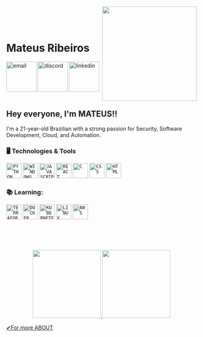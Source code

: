 <img align="right" width="250px" style="margin-top:-20px" src="https://github.com/mateusribeiros/mateusribeiros/blob/main/octocat-github.png">

</br>
</br>
 
 <h1 align="left">Mateus Ribeiros </h1>
 <a href="mailto:mateuseduardosilvar@gmail.com?subject=Hey, Mateus!">
    <img align="left" width="80px" src="https://github.com/mateusribeiros/mateusribeiros/blob/main/gmail-svgrepo-com.svg" alt="email" style="vertical-align:top; target="_blank"">
  </a> 
  <a href="https://discord.com/channels/mateusribeiros">
    <img align="left" width="80px" src="https://github.com/mateusribeiros/mateusribeiros/blob/main/discord-icon-svgrepo-com.svg" alt="discord" style="vertical-align:top; target="_blank"">
  </a>
  <a href="https://www.linkedin.com/in/mateusribeiros/">
    <img width="80px" src="https://github.com/mateusribeiros/mateusribeiros/blob/main/linkedin-svgrepo-com.svg" alt="linkedin" style="vertical-align:top; target="_blank"">
  </a>
</div>


</br>
</br>

## Hey everyone, I'm MATEUS!!

I'm a 21-year-old Brazilian with a strong passion for Security, Software Development, Cloud, and Automation.

### 🖥️ Technologies & Tools
<code><img src="https://github.com/mateusribeiros/mateusribeiros/blob/main/python-svgrepo-com.svg" alt="PYTHON" width="40" height="40"/></code>
<code><img src="https://cdn.jsdelivr.net/gh/devicons/devicon/icons/windows8/windows8-original.svg" alt="WINDOWS"  width="40" height="40"/></code>
<code><img src="https://github.com/mateusribeiros/mateusribeiros/blob/main/js-svgrepo-com.svg"  alt="JAVASCRIPT" width="40" height="40"/></code>
<code><img src="https://github.com/mateusribeiros/mateusribeiros/blob/main/react-svgrepo-com.svg" alt="REACT" width="40" height="40"/></code>
<code><img src="https://cdn.jsdelivr.net/gh/devicons/devicon/icons/c/c-original.svg" alt="C"  width="40" height="40"/></code>
<code><img src="https://github.com/mateusribeiros/mateusribeiros/blob/main/css-3-svgrepo-com.svg" alt="CSS" width="40" height="40"/></code>
<code><img src="https://github.com/mateusribeiros/mateusribeiros/blob/main/html-svgrepo-com.svg" alt="HTML"  width="40" height="40"/></code>


                  
### &#x1F4DA; Learning:
<code><img src="https://github.com/mateusribeiros/mateusribeiros/blob/main/terraform-icon-svgrepo-com.svg"  alt="TERRAFOR" width="40" height="40"/></code>
<code><img src="https://github.com/mateusribeiros/mateusribeiros/blob/main/docker-svgrepo-com.svg"  alt="DOCKER" width="40" height="40"/></code>
<code><img src="https://github.com/mateusribeiros/mateusribeiros/blob/main/kubernetes-svgrepo-com.svg" alt="KUBERNETES" width="40" height="40"/></code>
<code><img src="https://github.com/mateusribeiros/mateusribeiros/blob/main/linux-svgrepo-com.svg"  alt="LINUX" width="40" height="40"/></code>
<code><img src="https://github.com/mateusribeiros/mateusribeiros/blob/main/aws-svgrepo-com.svg" alt="AWS"  width="40" height="40" /></code>


</br>
</br>

##
<p align="center">
<a href="https://github.com/mateusribeiros">
   <img height="180em" src="https://github-readme-stats.vercel.app/api/top-langs/?username=mateusribeiros&layout=compact&langs_count=7&theme=dracula"/>
   <img height="180em" src="https://github-readme-stats.vercel.app/api?username=mateusribeiros&show_icons=true&theme=dracula&include_all_commits=true&count_private=true"/>
</p>
 
<a href = "https://github.com/mateusribeiros/aboutMe" target = "_blank"> &#x2714;For more ABOUT</a>
